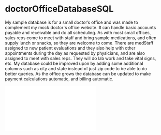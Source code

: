 # doctorOfficeDatabaseSQL

My sample database is for a small doctor’s office and was made to complement my mock doctor's office website.  It can handle basic accounts payable and receivable and do all scheduling.  As with most small offices, sales reps come to meet with staff and bring sample medications, and often supply lunch or snacks, so they are welcome to come.  There are medStaff assigned to new patient evaluations and they also help with other appointments during the day as requested by physicians,
and are also assigned to meet with sales reps.  They will do lab work and take vital signs, etc.  My database could be improved upon by adding some additional columns such as city and state instead of just zip code to be able to do better queries.  As the office grows the database can be updated to make payment calculations automatic, and billing automatic.

![DoctorsOfficeERD](/images/DoctorsOfficeERD.pdf)
